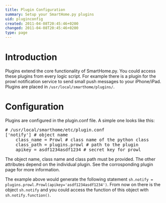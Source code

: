 ```yaml
---
title: Plugin Configuration
summary: Setup your SmartHome.py plugins
uid: pluginconfig
created: 2011-04-08T20:45:46+0200
changed: 2011-04-08T20:45:46+0200
type: page
---
```


Introduction
============
Plugins extend the core functionality of SmartHome.py. You could access these plugins from every logic script.
For example there is a plugin for the prowl notification service to send small push messages to your iPhone/iPad.
Plugins are placed in <code>/usr/local/smarthome/plugins/</code>.

Configuration
=============
Plugins are configured in the plugin.conf file. A simple one looks like this:

<pre># /usr/local/smarthome/etc/plugin.conf
['notify'] # object name
    class_name = Prowl # class name of the python class
    class_path = plugins.prowl # path to the plugin
    apikey = asdf1234asdf1234 # secret key for prowl
</pre>

The object name, class name and class path must be provided.
The other attributes depend on the individual plugin. See the corrosponding plugin page for more information.

The example above would generate the following statement `sh.notify = plugins.prowl.Prowl(apikey='asdf1234asdf1234')`.
From now on there is the object `sh.notify` and you could access the function of this object with `sh.notify.function()`.

